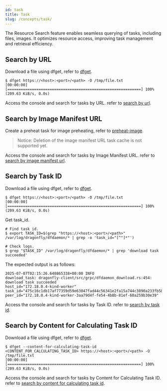 ```yaml
---
id: task
title: Task
slug: /concepts/task/
---
```


The Resource Search feature enables seamless querying of tasks, including files, images. It optimizes resource access, improving task management and retrieval efficiency.

## Search by URL

Download a file using dfget, refer to [dfget](../reference/commands/client/dfget.md).

```shell
$ dfget https://<host>:<port>/<path> -O /tmp/file.txt
[00:00:00] [============================================================] 100% (209.63 KiB/s, 0.0s)
```

Access the console and search for tasks by URL. refer to [search by url](../advanced-guides/web-console/resource/task.md#search-by-url).

## Search by Image Manifest URL

Create a preheat task for image preheating, refer to [preheat-image](../advanced-guides/web-console/job/preheat.md#preheat-image).

> Notice: Deletion of the image manifest URL task cache is not supported yet.

Access the console and search for tasks by Image Manifest URL. refer to [search by image manifest url](../advanced-guides/web-console/resource/task.md#search-by-image-manifest-url).

## Search by Task ID

Download a file using dfget, refer to [dfget](../reference/commands/client/dfget.md).

```shell
$ dfget https://<host>:<port>/<path> -O /tmp/file.txt
[00:00:00] [============================================================] 100% (209.63 KiB/s, 0.0s)
```

Get task_id.

```shell
# Find task id.
$ export TASK_ID=$(grep "https://<host>:<port>/<path>" /var/log/dragonfly/dfdaemon/* | grep -o 'task_id="[^"]*"')

# Check logs.
$ grep "$TASK_ID" /var/log/dragonfly/dfdaemon/* | grep 'download task succeeded'
```

The expected output is as follows:

```shell
2025-07-07T02:15:26.640865338+00:00 INFO
download_task: dragonfly-client/src/grpc/dfdaemon_download.rs:454: download task succeeded
host_id="172.18.0.4-kind-worker"
task_id="475c16c1db17af77359d59e63047fad44c56341e2fa15a744c3890a233fb5852"
peer_id="172.18.0.4-kind-worker-3aa79d4f-fe54-4b8b-81ef-60a259b30e39"
```

Access the console and search for tasks by Task ID. refer to [search by task id](../advanced-guides/web-console/resource/task.md#search-by-task-id).

## Search by Content for Calculating Task ID

Download a file using dfget, refer to [dfget](../reference/commands/client/dfget.md).

```shell
$ dfget --content-for-calculating-task-id <CONTENT_FOR_CALCULATING_TASK_ID> https://<host>:<port>/<path> -O /tmp/file.txt
[00:00:00] [============================================================] 100% (209.63 KiB/s, 0.0s)
```

Access the console and search for tasks by Content for Calculating Task ID. refer to [search by content for calculating task id](../advanced-guides/web-console/resource/task.md#search-by-content-for-calculating-task-id).
